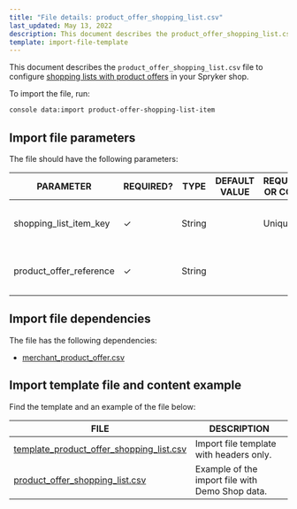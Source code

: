 ```yaml
---
title: "File details: product_offer_shopping_list.csv"
last_updated: May 13, 2022
description: This document describes the product_offer_shopping_list.csv file to configure shopping lists with product offers in your Spryker shop.
template: import-file-template
---
```


This document describes the `product_offer_shopping_list.csv` file to configure [shopping lists with product offers](/docs/marketplace/user/features/{{page.version}}/marketplace-shopping-lists-feature-walkthrough.html#marketplace-shopping-lists) in your Spryker shop.

To import the file, run:

```bash
console data:import product-offer-shopping-list-item
```

## Import file parameters

The file should have the following parameters:

| PARAMETER               | REQUIRED? | TYPE    | DEFAULT VALUE | REQUIREMENTS OR COMMENTS | DESCRIPTION                                                                                                                                                 |
|-------------------------|-----------|---------|---------------|--------------------------|-------------------------------------------------------------------------------------------------------------------------------------------------------------|
| shopping_list_item_key  | &check;   | String  |               | Unique                   | Identifier of the shopping list item in the system.                                                                                         |
| product_offer_reference | &check;   | String  |               |                          | Identifier of the [merchant product offer](/docs/marketplace/user/features/{{site.version}}/marketplace-product-offer-feature-overview.html) in the system. |

## Import file dependencies

The file has the following dependencies:

- [merchant_product_offer.csv](/docs/marketplace/dev/data-import/{{page.version}}/file-details-merchant-product-offer.csv.html)

## Import template file and content example

Find the template and an example of the file below:

| FILE  | DESCRIPTION  |
| ---------------------------- | ------------------- |
| [template_product_offer_shopping_list.csv](https://spryker.s3.eu-central-1.amazonaws.com/docs/Developer+Guide/Back-End/Data+Manipulation/Data+Ingestion/Data+Import/Data+Import+Categories/Marketplace+setup/template_product_offer_shopping_list.csv) | Import file template with headers only.         |
| [product_offer_shopping_list.csv](https://spryker.s3.eu-central-1.amazonaws.com/docs/Developer+Guide/Back-End/Data+Manipulation/Data+Ingestion/Data+Import/Data+Import+Categories/Marketplace+setup/product_offer_shopping_list.csv) | Example of the import file with Demo Shop data. |
